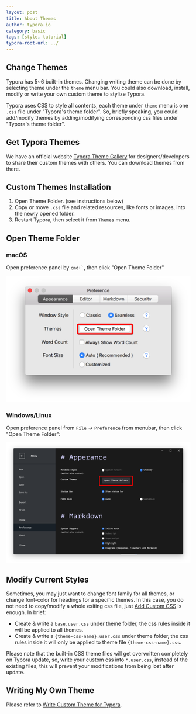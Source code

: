 ```yaml
---
layout: post
title: About Themes
author: typora.io
category: basic
tags: [style, tutorial]
typora-root-url: ../
---
```


## Change Themes

Typora has 5~6 built-in themes. Changing writing theme can be done by selecting theme under the `theme` menu bar. You could also download, install, modify or write your own custom theme to stylize Typora.

Typora uses CSS to style all contents, each theme under `theme` menu is one `.css` file under "Typora's theme folder". So, briefly speaking, you could add/modify themes by adding/modifying corresponding css files under "Typora's theme folder".

## Get Typora Themes

We have an official website [Typora Theme Gallery](http://theme.typora.io) for designers/developers to share their custom themes with others. You can download themes from there.

## Custom Themes Installation

1. Open Theme Folder. (see instructions below)
2. Copy or move `.css` file and related resources, like fonts or images, into the newly opened folder.
3. Restart Typora, then select it from `Themes` menu.

## Open Theme Folder

### macOS

Open preference panel by <code>cmd+`</code>, then click "Open Theme Folder"

![typora-preference-mac](/media/about-themes/Snip20160921_1.png)

### Windows/Linux

Open preference panel from `File` → `Preference` from menubar, then click "Open Theme Folder":

![typora-preference-electron](/media/about-themes/Snip20160921_2.png)

## Modify Current Styles

Sometimes, you may just want to change font family for all themes, or change font-color for headings for a specific themes. In this case, you do not need to copy/modify a whole exiting css file, just [Add Custom CSS](/Add-Custom-CSS/) is enough. In brief:

- Create & write a `base.user.css` under theme folder, the css rules inside it will be applied to all themes.
- Create & write a `{theme-css-name}.user.css` under theme folder, the css rules inside it will only be applied to theme file `{theme-css-name}.css`.

Please note that the built-in CSS theme files will get overwritten completely on Typora update, so, write your custom css into `*.user.css`, instead of the existing files, this will prevent your modifications from being lost after update.

## Writing My Own Theme

Please refer to [Write Custom Theme for Typora](http://theme.typora.io/doc/Write-Custom-Theme/).
